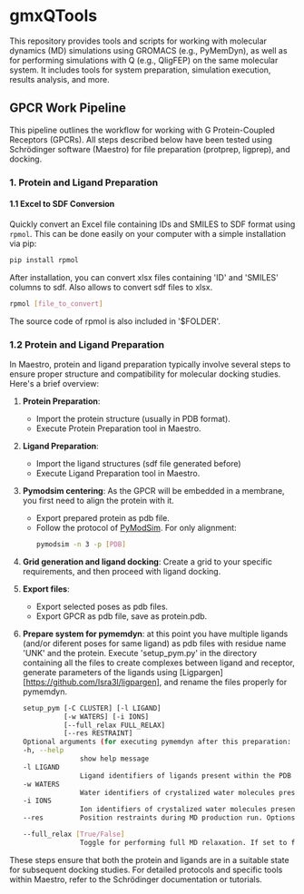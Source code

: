 # gmxQTools
This repository provides tools and scripts for working with molecular dynamics (MD) simulations using GROMACS (e.g., PyMemDyn), as well as for performing simulations with Q (e.g., QligFEP) on the same molecular system. It includes tools for system preparation, simulation execution, results analysis, and more.

## GPCR Work Pipeline

This pipeline outlines the workflow for working with G Protein-Coupled Receptors (GPCRs). All steps described below have been tested using Schrödinger software (Maestro) for file preparation (protprep, ligprep), and docking.

### 1. Protein and Ligand Preparation

#### 1.1 Excel to SDF Conversion

Quickly convert an Excel file containing IDs and SMILES to SDF format using `rpmol`. This can be done easily on your computer with a simple installation via pip:

```bash
pip install rpmol
```
After installation, you can convert xlsx files containing 'ID' and 'SMILES' columns to sdf. Also allows to convert sdf files to xlsx.
```bash
rpmol [file_to_convert]
```

The source code of rpmol is also included in '$FOLDER'.

### 1.2 Protein and Ligand Preparation

In Maestro, protein and ligand preparation typically involve several steps to ensure proper structure and compatibility for molecular docking studies. Here's a brief overview:

1. **Protein Preparation**:
    - Import the protein structure (usually in PDB format).
    - Execute Protein Preparation tool in Maestro.

2. **Ligand Preparation**:
    - Import the ligand structures (sdf file generated before)
    - Execute Ligand Preparation tool in Maestro.

3. **Pymodsim centering**: As the GPCR will be embedded in a membrane, you first need to align the protein with it.
    - Export prepared protein as pdb file.
    - Follow the protocol of [PyModSim](https://github.com/GPCR-ModSim/pymodsim). For only alignment:
      ```bash
      pymodsim -n 3 -p [PDB]
      ```
      
4. **Grid generation and ligand docking**: Create a grid to your specific requirements, and then proceed with ligand docking.
   
5. **Export files**:
    - Export selected poses as pdb files.
    - Export GPCR as pdb file, save as protein.pdb.

6. **Prepare system for pymemdyn**: at this point you have multiple ligands (and/or diferent poses for same ligand) as pdb files with residue name 'UNK' and the protein.
   Execute 'setup_pym.py' in the directory containing all the files to create complexes between ligand and receptor, generate parameters of the ligands using [Ligpargen][https://github.com/Isra3l/ligpargen], and rename the files properly for pymemdyn.
      ```bash
      setup_pym [-C CLUSTER] [-l LIGAND]
                [-w WATERS] [-i IONS]
                [--full_relax FULL_RELAX]
                [--res RESTRAINT]
      Optional arguments (for executing pymemdyn after this preparation:
      -h, --help
                    show help message
      -l LIGAND
                    Ligand identifiers of ligands present within the PDB file. If multiple ligands are present, give a comma-delimited list.
      -w WATERS
                    Water identifiers of crystalized water molecules present within the PDB file.
      -i IONS
                    Ion identifiers of crystalized water molecules present within the PDB file.
      --res         Position restraints during MD production run. Options: bw (Ballesteros-Weinstein Restrained Relaxation - default), ca (C-Alpha Restrained Relaxation)

      --full_relax [True/False]
                    Toggle for performing full MD relaxation. If set to false, the run will finish after the initial relaxation. (default = True)
      ```
      




These steps ensure that both the protein and ligands are in a suitable state for subsequent docking studies. For detailed protocols and specific tools within Maestro, refer to the Schrödinger documentation or tutorials.
